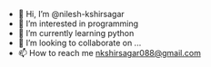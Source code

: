 - 👋 Hi, I’m @nilesh-kshirsagar
- 👀 I’m interested in programming
- 🌱 I’m currently learning python
- 💞️ I’m looking to collaborate on ...
- 📫 How to reach me nkshirsagar088@gmail.com

<!---
nilesh-kshirsagar/nilesh-kshirsagar is a ✨ special ✨ repository because its `README.md` (this file) appears on your GitHub profile.
You can click the Preview link to take a look at your changes.
--->
